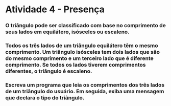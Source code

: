 # Atividade 4 - Presença

### O triângulo pode ser classificado com base no comprimento de seus lados em equilátero, isósceles ou escaleno. 
### Todos os três lados de um triângulo equilátero têm o mesmo comprimento. Um triângulo isósceles tem dois lados que são do mesmo comprimento e um terceiro lado que é diferente comprimento. Se todos os lados tiverem comprimentos diferentes, o triângulo é escaleno.  
### Escreva um programa que leia os comprimentos dos três lados de um triângulo do usuário. Em seguida, exiba uma mensagem que declara o tipo do triângulo.